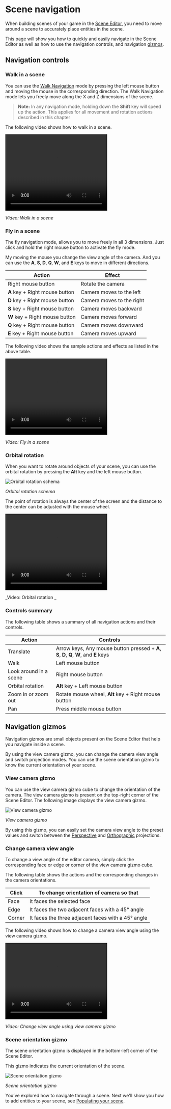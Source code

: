 # Scene navigation

When building scenes of your game in the [Scene Editor](xref:scene-editor), you need to move around a scene to accurately place entities in the scene.

This page will show you how to quickly and easily navigate in the Scene Editor as well as how to use the navigation controls, and navigation [gizmos](xref:gizmo).

## Navigation controls

### Walk in a scene

You can use the [Walk Navigation](xref:walk-navigation) mode by pressing the left mouse button and moving the mouse in the corresponding direction. The Walk Navigation mode lets you freely move along the X and Z dimensions of the scene.

>**Note:** In any navigation mode, holding down the **Shift** key will speed up the action. This applies for all movement and rotation actions described in this chapter

The following video shows how to walk in a scene.

<video controls autoplay loop height="240" width="320">
                <source src="media/navigate-in-scene-walk-in-the-scene.mp4" type="video/mp4">
</video>

_Video: Walk in a scene_

### Fly in a scene

The fly navigation mode, allows you to move freely in all 3 dimensions. Just click and hold the right mouse button to activate the fly mode.

My moving the mouse you change the view angle of the camera. And you can use the **A**, **S**, **D**, **Q**, **W**, and **E** keys to move in different directions.

Action                          | Effect
--------------------------------|--------------
Right mouse button              | Rotate the camera
**A** key + Right mouse button  | Camera moves to the left
**D** key + Right mouse button  | Camera moves to the right
**S** key + Right mouse button  | Camera moves backward
**W** key + Right mouse button  | Camera moves forward
**Q** key + Right mouse button  | Camera moves downward
**E** key + Right mouse button  | Camera moves upward


The following video shows the sample actions and effects as listed in the above table.
 
<video controls autoplay loop height="240" width="320">
                <source src="media/navigate-in-scene-fly-in-the-scene.mp4" type="video/mp4">
</video>
 
_Video: Fly in a scene_

### Orbital rotation

When you want to rotate around objects of your scene, you can use the orbital rotation by pressing the **Alt** key and the left mouse button.

   ![Orbital rotation schema](media/navigate-in-scene-orbital-rotation-schema.png)
   
   _Orbital rotation schema_

The point of rotation is always the center of the screen and the distance to the center can be adjusted with the mouse wheel.

<video controls autoplay loop height="240" width="320">
                <source src="media/navigate-in-scene-orbital-rotation.mp4" type="video/mp4">
</video>
 
_Video: Orbital rotation _

### Controls summary

The following table shows a summary of all navigation actions and their controls.

Action                 | Controls
-----------------------|--------------
Translate              | Arrow keys, Any mouse button pressed + **A**, **S**, **D**, **Q**, **W**, and **E** keys
Walk                   | Left mouse button
Look around in a scene | Right mouse button
Orbital rotation       | **Alt** key + Left mouse button
Zoom in or zoom out    | Rotate mouse wheel, **Alt** key + Right mouse button
Pan                    | Press middle mouse button

## Navigation gizmos

Navigation gizmos are small objects present on the Scene Editor that help you navigate inside a scene.

By using the view camera gizmo, you can change the camera view angle and switch projection modes. You can use the scene orientation gizmo to know the current orientation of your scene.

### View camera gizmo

You can use the view camera gizmo cube to change the orientation of the camera. The view camera gizmo is present on the top-right corner of the Scene Editor. The following image displays the view camera gizmo.

   ![View camera gizmo](media/navigate-in-a-scene-view-camera-gizmo.png)

   _View camera gizmo_

By using this gizmo, you can easily set the camera view angle to the preset values and switch between the [Perspective](xref:perspective-projection) and [Orthographic](xref:orthographic-projection) projections.

### Change camera view angle

To change a view angle of the editor camera, simply click the corresponding face or edge or corner of the view camera gizmo cube.

The following table shows the actions and the corresponding changes in the camera orientations.

Click    | To change orientation of camera so that
---------|--------------
Face     | It faces the selected face
Edge     | It faces the two adjacent faces with a 45° angle
Corner   | It faces the three adjacent faces with a 45° angle

The following video shows how to change a camera view angle using the view camera gizmo.

<video controls autoplay loop height="240" width="320">
                <source src="media/navigate-in-scene-change-view-angle.mp4" type="video/mp4">
</video>

_Video: Change view angle using view camera gizmo_

### Scene orientation gizmo

The scene orientation gizmo is displayed in the bottom-left corner of the Scene Editor.

This gizmo indicates the current orientation of the scene.

   ![Scene orientation gizmo](media/navigate-in-a-scene-scene-orientation-gizmo.png)

   _Scene orientation gizmo_

You’ve explored how to navigate through a scene. Next we'll show you how to add entities to your scene, see [Populating your scene](populating-your-scene.md).
